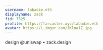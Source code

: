 ```yaml
---
username: labadie.eth
displayname: zack
fid: 7325
profile: https://farcaster.xyz/labadie.eth
avatar: https://i.imgur.com/JKlua1Z.jpg
---
```

design @uniswap • zack.design  
